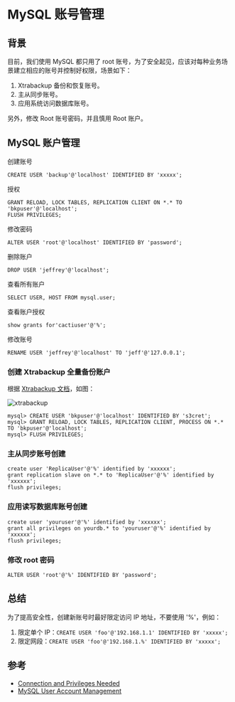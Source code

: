 # MySQL 账号管理

## 背景
目前，我们使用 MySQL 都只用了 root 账号，为了安全起见，应该对每种业务场景建立相应的账号并控制好权限，场景如下：

1. Xtrabackup 备份和恢复账号。
2. 主从同步账号。
3. 应用系统访问数据库账号。

另外，修改 Root 账号密码，并且慎用 Root 账户。

## MySQL 账户管理

创建账号
```
CREATE USER 'backup'@'localhost' IDENTIFIED BY 'xxxxx';
```

授权
```
GRANT RELOAD, LOCK TABLES, REPLICATION CLIENT ON *.* TO 'bkpuser'@'localhost';
FLUSH PRIVILEGES;
```

修改密码
```
ALTER USER 'root'@'localhost' IDENTIFIED BY 'password';
```

删除账户
```
DROP USER 'jeffrey'@'localhost';
```

查看所有账户
```
SELECT USER, HOST FROM mysql.user;
```

查看账户授权
```
show grants for'cactiuser'@'%';
```

修改账号
```
RENAME USER 'jeffrey'@'localhost' TO 'jeff'@'127.0.0.1';
```

### 创建 Xtrabackup 全量备份账户
根据 [Xtrabackup 文档](https://www.percona.com/doc/percona-xtrabackup/LATEST/innobackupex/privileges.html#permissions-and-privileges-needed)，如图：

![xtrabackup](http://cdn.defcoding.com/36F3B40B-39C5-4F0D-9899-B77BA1039030.png)
```
mysql> CREATE USER 'bkpuser'@'localhost' IDENTIFIED BY 's3cret';
mysql> GRANT RELOAD, LOCK TABLES, REPLICATION CLIENT, PROCESS ON *.* TO 'bkpuser'@'localhost';
mysql> FLUSH PRIVILEGES;
```

### 主从同步账号创建
```
create user 'ReplicaUser'@'%' identified by 'xxxxxx';
grant replication slave on *.* to 'ReplicaUser'@'%' identified by 'xxxxxx';
flush privileges;
```

### 应用读写数据库账号创建
```
create user 'youruser'@'%' identified by 'xxxxxx';
grant all privileges on yourdb.* to 'youruser'@'%' identified by 'xxxxxx';
flush privileges;
```

### 修改 root 密码
```
ALTER USER 'root'@'%' IDENTIFIED BY 'password';
```

## 总结
为了提高安全性，创建新账号时最好限定访问 IP 地址，不要使用 '%'，例如：

1. 限定单个 IP：`CREATE USER 'foo'@'192.168.1.1' IDENTIFIED BY 'xxxxx';`
2. 限定网段：`CREATE USER 'foo'@'192.168.1.%' IDENTIFIED BY 'xxxxx';`

## 参考
+ [Connection and Privileges Needed](https://www.percona.com/doc/percona-xtrabackup/LATEST/innobackupex/privileges.html#permissions-and-privileges-needed)
+ [MySQL User Account Management](https://dev.mysql.com/doc/refman/5.7/en/user-account-management.html)
